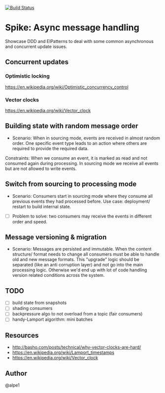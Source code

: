 [![Build Status](https://travis-ci.org/alpe/messaging_spike.svg?branch=master)](https://travis-ci.org/alpe/messaging_spike)


# Spike: Async message handling 
Showcase DDD and EIPatterns to deal with some common asynchronous and concurrent update issues.

## Concurrent updates
### Optimistic locking
https://en.wikipedia.org/wiki/Optimistic_concurrency_control
### Vector clocks
https://en.wikipedia.org/wiki/Vector_clock

## Building state with random message order
* Scenario:
When in sourcing mode, events are received in almost random order. One specific event type leads to an action where others
are required to provide the required data.

Constraints: When we consume an event, it is marked as read and not consumed again during processing. In sourcing mode we receive
all events but are not allowed to write events.


## Switch from sourcing to processing mode
* Scenario:
Consumers start in sourcing mode where they consume all previous events they had processed before.
Use case: deployment/ restart to build internal state.
- [ ] Problem to solve: two consumers may receive the events in different order and speed.

## Message versioning & migration
* Scenario:
Messages are persisted and immutable. When the content structure/ format needs to change all consumers must be able
to handle old and new message formats. 
This "upgrade" logic should be separated (like an anti corruption layer) and not
go into the main processing logic. Otherwise we'd end up with lot of code handling version related conditions across the system. 


## TODO
 - [ ] build state from snapshots
 - [ ] shading consumers
 - [ ] backpressure algo to not overload from a topic (fair consumers)
 - [ ] handy-Lamport algorithm: mini batches
## Resources
* http://basho.com/posts/technical/why-vector-clocks-are-hard/
* https://en.wikipedia.org/wiki/Lamport_timestamps
* https://en.wikipedia.org/wiki/Vector_clock
 
## Author
@alpe1
